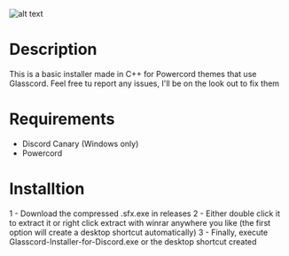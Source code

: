 ![alt text](https://i.imgur.com/WOKvSg3.png)
# Description
This is a basic installer made in C++ for Powercord themes that use Glasscord. Feel free tu report any issues, I'll be on the look out to fix them

# Requirements
* Discord Canary (Windows only)
* Powercord

# Installtion
1 - Download the compressed .sfx.exe in releases
2 - Either double click it to extract it or right click extract with winrar anywhere you like (the first option will create a desktop shortcut automatically)
3 - Finally, execute Glasscord-Installer-for-Discord.exe or the desktop shortcut created

